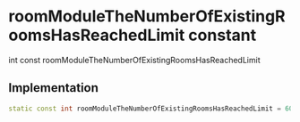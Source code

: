


# roomModuleTheNumberOfExistingRoomsHasReachedLimit constant







int const roomModuleTheNumberOfExistingRoomsHasReachedLimit
  







## Implementation

```dart
static const int roomModuleTheNumberOfExistingRoomsHasReachedLimit = 6000324;
```







